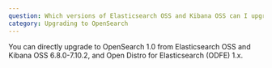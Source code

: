 ```yaml
---
question: Which versions of Elasticsearch OSS and Kibana OSS can I upgrade from to OpenSearch and OpenSearch Dashboards, directly?
category: Upgrading to OpenSearch
---
```

You can directly upgrade to OpenSearch 1.0 from Elasticsearch OSS and Kibana OSS 6.8.0-7.10.2, and Open Distro for Elasticsearch (ODFE) 1.x.
